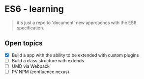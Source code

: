 # ES6 - learning
> it's just a repo to 'document' new approaches with the ES6 specification.


## Open topics
- [x] Build a app with the ability to be extended with custom plugins
- [ ] Build a class structure with extends
- [ ] UMD via Webpack
- [ ] PV NPM (confluence nexus)
